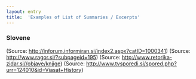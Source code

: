 ```yaml
---
layout: entry
title:  'Examples of List of Summaries / Excerpts'
---
```


### Slovene

(Source: <a href="http://inforum.informiran.si/index2.aspx?catID=1000341">http://inforum.informiran.si/index2.aspx?catID=1000341</a>)
(Source: <a href="http://www.ragor.si/?subpageid=195">http://www.ragor.si/?subpageid=195</a>)
(Source: <a href="http://www.retorika-zidar.si//objave/knjige">http://www.retorika-zidar.si//objave/knjige</a>)
(Source: <a href="http://www.tvsporedi.si/spored.php?urr=124010&id=Viasat+History">http://www.tvsporedi.si/spored.php?urr=124010&id=Viasat+History</a>)
